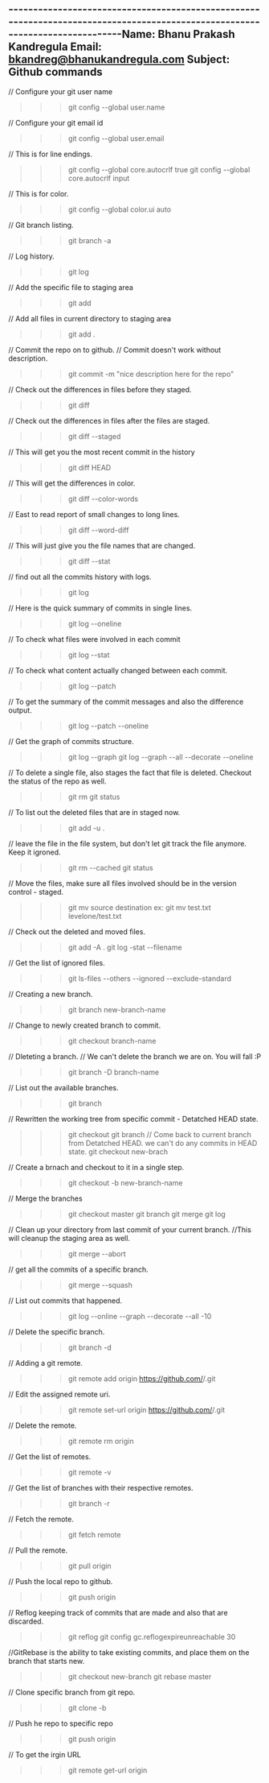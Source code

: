 -----------------------------------------------------------------------------------------------------------------------------Name: Bhanu Prakash Kandregula
Email: bkandreg@bhanukandregula.com
Subject: Github commands 
-----------------------------------------------------------------------------------------------------------------------------

// Configure your git user name
>>> git config --global user.name

// Configure your git email id
>>> git config --global user.email

// This is for line endings.
>>> git config --global core.autocrlf true 
>>> git config --global core.autocrlf input

// This is for color.
>>> git config --global color.ui auto

// Git branch listing.
>>> git branch -a

// Log history.
>>> git log 

// Add the specific file to staging area
>>> git add <filename>

// Add all files in current directory to staging area
>>> git add .

// Commit the repo on to github.
// Commit doesn't work without description.
>>> git commit -m "nice description here for the repo"

// Check out the differences in files before they staged.
>>> git diff

// Check out the differences in files after the files are staged.
>>> git diff --staged

// This will get you the most recent commit in the history
>>> git diff HEAD

// This will get the differences in color. 
>>> git diff --color-words

// East to read report of small changes to long lines.
>>> git diff --word-diff

// This will just give you the file names that are changed.
>>> git diff --stat

// find out all the commits history with logs.
>>> git log

// Here is the quick summary of commits in single lines.
>>> git log --oneline

// To check what files were involved in each commit
>>> git log --stat

// To check what content actually changed between each commit.
>>> git log --patch

// To get the summary of the commit messages and also the difference output.
>>> git log --patch --oneline

// Get the graph of commits structure.
>>> git log --graph
>>> git log --graph --all --decorate --oneline

// To delete a single file, also stages the fact that file is deleted. Checkout the status of the repo as well.
>>> git rm <file-name>
>>> git status

// To list out the deleted files that are in staged now.
>>> git add -u .

// leave the file in the file system, but don't let git track the file anymore. Keep it igroned.
>>> git rm --cached <filename>
>>> git status

// Move the files, make sure all files involved should be in the version control - staged.
>>> git mv source destination
ex: git mv test.txt levelone/test.txt

// Check out the deleted and moved files.
>>> git add -A .
>>> git log -stat --filename

// Get the list of ignored files.
>>> git ls-files --others --ignored --exclude-standard

// Creating a new branch.
>>> git branch new-branch-name

// Change to newly created branch to commit.
>>> git checkout branch-name

// Dleteting a branch.
// We can't delete the branch we are on. You will fall :P
>>> git branch -D branch-name

// List out the available branches.
>>> git branch

// Rewritten the working tree from specific commit - Detatched HEAD state.
>>> git checkout <commit-id>
>>> git branch
// Come back to current branch from Detatched HEAD. we can't do any commits in HEAD state.
>>> git checkout new-brach

// Create a brnach and checkout to it in a single step.
>>> git checkout -b new-branch-name

// Merge the branches
>>> git checkout master
>>> git branch
>>> git merge <branch-name>
>>> git log

// Clean up your directory from last commit of your current branch.
//This will cleanup the staging area as well.
>>> git merge --abort

// get all the commits of a specific branch.
>>> git merge --squash <target-branch-name>

// List out commits that happened.
>>> git log --online --graph --decorate --all -10

// Delete the specific branch.
>>> git branch -d <branch-name>

// Adding a git remote.
>>> git remote add origin https://github.com/<user-name>/<repo-name>.git

// Edit the assigned remote uri.
>>> git remote set-url origin https://github.com/<user-name>/<repo-name>.git

// Delete the remote.
>>> git remote rm origin

// Get the list of remotes.
>>> git remote -v

// Get the list of branches with their respective remotes.
>>> git branch -r 

// Fetch the remote.
>>> git fetch remote

// Pull the remote.
>>> git pull origin

// Push the local repo to github.
>>> git push origin

// Reflog keeping track of commits that are made and also that are discarded.
>>> git reflog
>>> git config gc.reflogexpireunreachable 30

//GitRebase is the ability to take existing commits, and place them on the branch that starts new.
>>> git checkout new-branch
>>> git rebase master

// Clone specific  branch from git repo.
>>> git clone -b <branch-name> <master-repo-name>

// Push he repo to specific repo
>>> git push origin <branch-name>

// To get the irgin URL
>>> git remote get-url origin







